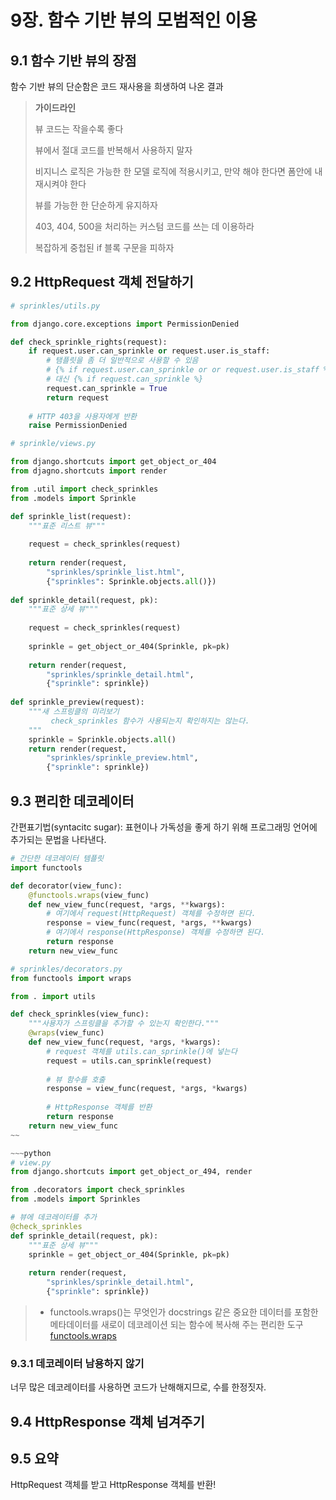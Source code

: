 # 9장. 함수 기반 뷰의 모범적인 이용

## 9.1 함수 기반 뷰의 장점

함수 기반 뷰의 단순함은 코드 재사용을 희생하여 나온 결과

> **가이드라인** 
>
> 뷰 코드는 작을수록 좋다
>
> 뷰에서 절대 코드를 반복해서 사용하지 말자
>
> 비지니스 로직은 가능한 한 모델 로직에 적용시키고, 만약 해야 한다면 폼안에 내재시켜야 한다
>
> 뷰를 가능한 한 단순하게 유지하자
>
> 403, 404, 500을 처리하는 커스텀 코드를 쓰는 데 이용하라
>
> 복잡하게 중첩된 if 블록 구문을 피하자

## 9.2 HttpRequest 객체 전달하기

~~~python
# sprinkles/utils.py

from django.core.exceptions import PermissionDenied

def check_sprinkle_rights(request):
    if request.user.can_sprinkle or request.user.is_staff:
        # 탬플릿을 좀 더 일반적으로 사용할 수 있음
        # {% if request.user.can_sprinkle or or request.user.is_staff %} 
        # 대신 {% if request.can_sprinkle %}
        request.can_sprinkle = True
        return request
        
    # HTTP 403을 사용자에게 반환
    raise PermissionDenied
~~~

~~~python
# sprinkle/views.py

from django.shortcuts import get_object_or_404
from djagno.shortcuts import render

from .util import check_sprinkles
from .models import Sprinkle

def sprinkle_list(request):
    """표준 리스트 뷰"""
    
    request = check_sprinkles(request)
    
    return render(request, 
        "sprinkles/sprinkle_list.html", 
        {"sprinkles": Sprinkle.objects.all()})
        
def sprinkle_detail(request, pk):
    """표준 상세 뷰"""
    
    request = check_sprinkles(request)
    
    sprinkle = get_object_or_404(Sprinkle, pk=pk)
    
    return render(request, 
        "sprinkles/sprinkle_detail.html", 
        {"sprinkle": sprinkle})
    
def sprinkle_preview(request):
    """새 스프링클의 미리보기
         check_sprinkles 함수가 사용되는지 확인하지는 않는다.
    """
    sprinkle = Sprinkle.objects.all()
    return render(request, 
        "sprinkles/sprinkle_preview.html", 
        {"sprinkle": sprinkle})
~~~

## 9.3 편리한 데코레이터

간편표기법(syntacitc sugar): 표현이나 가독성을 좋게 하기 위해 프로그래밍 언어에 추가되는 문법을 나타낸다.

~~~python
# 간단한 데코레이터 템플릿
import functools

def decorator(view_func):
    @functools.wraps(view_func)
    def new_view_func(request, *args, **kwargs):
        # 여기에서 request(HttpRequest) 객체를 수정하면 된다.
        response = view_func(request, *args, **kwargs)
        # 여기에서 response(HttpResponse) 객체를 수정하면 된다.
        return response
    return new_view_func
~~~

~~~python
# sprinkles/decorators.py
from functools import wraps

from . import utils

def check_sprinkles(view_func):
    """사용자가 스프링클을 추가할 수 있는지 확인한다."""
    @wraps(view_func)
    def new_view_func(request, *args, *kwargs):
        # request 객체를 utils.can_sprinkle()에 넣는다 
        request = utils.can_sprinkle(request)
        
        # 뷰 함수를 호출
        response = view_func(request, *args, *kwargs)
        
        # HttpResponse 객체를 반환
        return response
    return new_view_func
~~

~~~python
# view.py
from django.shortcuts import get_object_or_494, render

from .decorators import check_sprinkles
from .models import Sprinkles

# 뷰에 데코레이터를 추가
@check_sprinkles
def sprinkle_detail(request, pk):
    """표준 상세 뷰"""
    sprinkle = get_object_or_404(Sprinkle, pk=pk)
    
    return render(request, 
        "sprinkles/sprinkle_detail.html", 
        {"sprinkle": sprinkle})
~~~

> - functools.wraps()는 무엇인가
> docstrings 같은 중요한 데이터를 포함한 메타데이터를 새로이 데코레이션 되는 함수에 복사해 주는 편리한 도구
> [functools.wraps](https://docs.python.org/2/library/functools.html#functools.wraps)

### 9.3.1 데코레이터 남용하지 않기

너무 많은 데코레이터를 사용하면 코드가 난해해지므로, 수를 한정짓자.

## 9.4 HttpResponse 객체 넘겨주기

## 9.5 요약

HttpRequest 객체를 받고 HttpResponse 객체를 반환!


